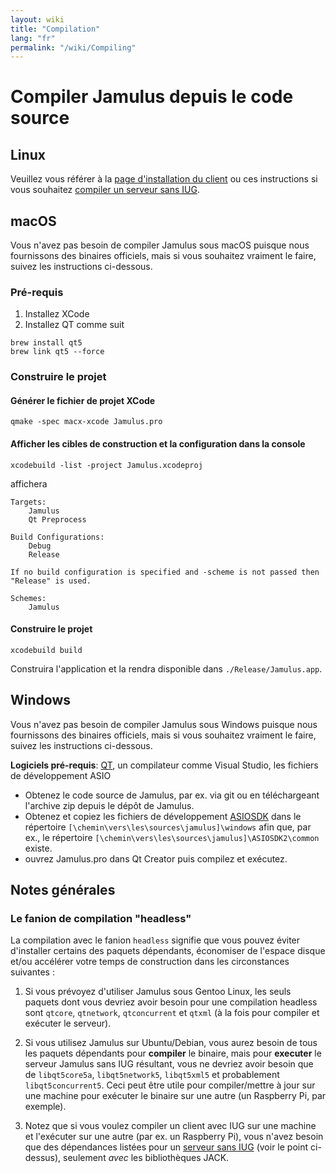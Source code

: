 ```yaml
---
layout: wiki
title: "Compilation"
lang: "fr"
permalink: "/wiki/Compiling"
---
```


# Compiler Jamulus depuis le code source

## Linux

Veuillez vous référer à la [page d'installation du client](Installation-for-Linux) ou ces instructions si vous souhaitez [compiler un serveur sans <abbr title="Interface utilisateur graphique.">IUG</abbr>](Server-Linux#serveur-sans-iug).

## macOS
Vous n'avez pas besoin de compiler Jamulus sous macOS puisque nous fournissons des binaires officiels, mais si vous souhaitez vraiment le faire, suivez les instructions ci-dessous.

### Pré-requis

1. Installez XCode
1. Installez QT comme suit

```shell
brew install qt5
brew link qt5 --force
```

### Construire le projet

#### Générer le fichier de projet XCode
```shell
qmake -spec macx-xcode Jamulus.pro
```

#### Afficher les cibles de construction et la configuration dans la console
```shell
xcodebuild -list -project Jamulus.xcodeproj
```
affichera
```shell
Targets:
    Jamulus
    Qt Preprocess

Build Configurations:
    Debug
    Release

If no build configuration is specified and -scheme is not passed then "Release" is used.

Schemes:
    Jamulus
```

#### Construire le projet

```shell
xcodebuild build
```

Construira l'application et la rendra disponible dans `./Release/Jamulus.app`.


## Windows
Vous n'avez pas besoin de compiler Jamulus sous Windows puisque nous fournissons des binaires officiels, mais si vous souhaitez vraiment le faire, suivez les instructions ci-dessous.

**Logiciels pré-requis**: [QT](https://www.qt.io/download), un compilateur comme Visual Studio, les fichiers de développement ASIO

- Obtenez le code source de Jamulus, par ex. via git ou en téléchargeant l'archive zip depuis le dépôt de Jamulus.
- Obtenez et copiez les fichiers de développement [ASIOSDK](https://www.steinberg.net/de/company/developer.html) dans le répertoire `[\chemin\vers\les\sources\jamulus]\windows` afin que, par ex., le répertoire `[\chemin\vers\les\sources\jamulus]\ASIOSDK2\common` existe.
- ouvrez Jamulus.pro dans Qt Creator puis compilez et exécutez.


## Notes générales

### Le fanion de compilation "headless"

La compilation avec le fanion `headless` signifie que vous pouvez éviter d'installer certains des paquets dépendants, économiser de l'espace disque et/ou accélérer votre temps de construction dans les circonstances suivantes :

1. Si vous prévoyez d'utiliser Jamulus sous Gentoo Linux, les seuls paquets dont vous devriez avoir besoin pour une compilation headless sont `qtcore`, `qtnetwork`, `qtconcurrent` et `qtxml` (à la fois pour compiler et exécuter le serveur).

1. Si vous utilisez Jamulus sur Ubuntu/Debian, vous aurez besoin de tous les paquets dépendants pour **compiler** le binaire, mais pour **executer** le serveur Jamulus sans IUG résultant, vous ne devriez avoir besoin que de `libqt5core5a`, `libqt5network5`, `libqt5xml5` et probablement `libqt5concurrent5`. Ceci peut être utile pour compiler/mettre à jour sur une machine pour exécuter le binaire sur une autre (un Raspberry Pi, par exemple).

1. Notez que si vous voulez compiler un client avec IUG sur une machine et l'exécuter sur une autre (par ex. un Raspberry Pi), vous n'avez besoin que des dépendances listées pour un [serveur sans IUG](Server-Linux#serveur-sans-iug) (voir le point ci-dessus), seulement _avec_ les bibliothèques JACK.
